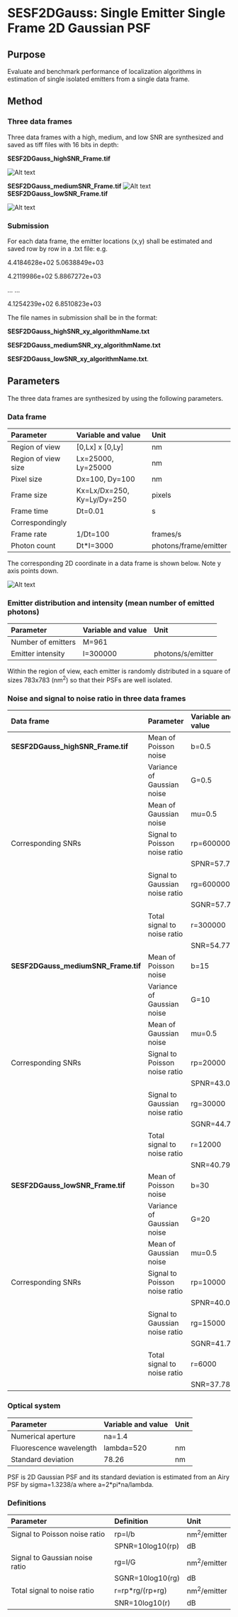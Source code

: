 # SESF2DGauss: Single Emitter Single Frame 2D Gaussian PSF

## Purpose
Evaluate and benchmark performance of localization algorithms in estimation of single isolated emitters from a single data frame. 

## Method
### Three data frames 

Three data frames with a high, medium, and low SNR are synthesized and saved as tiff files with 16 bits in depth:

**SESF2DGauss_highSNR_Frame.tif**

![Alt text](SESF2DGauss_highSNR_Frame.png)

**SESF2DGauss_mediumSNR_Frame.tif**
![Alt text](SESF2DGauss_mediumSNR_Frame.png)
**SESF2DGauss_lowSNR_Frame.tif**

![Alt text](SESF2DGauss_lowSNR_Frame.png)

### Submission 

For each data frame, the emitter locations (x,y) shall be estimated and saved  row by row in a .txt file: e.g.

4.4184628e+02   5.0638849e+03

4.2119986e+02   5.8867272e+03

... ...

4.1254239e+02   6.8510823e+03

The file names in submission shall be in the format: 

**SESF2DGauss_highSNR_xy_algorithmName.txt** 

**SESF2DGauss_mediumSNR_xy_algorithmName.txt**

**SESF2DGauss_lowSNR_xy_algorithmName.txt**.

## Parameters
The three data frames are synthesized by using the following parameters. 

### Data frame 
|Parameter |Variable and value| Unit|
|:-----|:-----|:-----|
|Region of view|[0,Lx] x [0,Ly] |nm| 
|Region of view size |Lx=25000, Ly=25000| nm|
|Pixel size |Dx=100, Dy=100|nm|
|Frame size |Kx=Lx/Dx=250, Ky=Ly/Dy=250|pixels|
|Frame time |Dt=0.01|s|
|Correspondingly | |
|Frame rate|1/Dt=100|frames/s|
|Photon count |Dt\*I=3000|photons/frame/emitter|

The corresponding 2D coordinate in a data frame is shown below. Note y axis points down. 

![Alt text](FrameCoordinates.png)

### Emitter distribution and intensity (mean number of emitted photons)
|Parameter |Variable and value| Unit|
|:-----|:-----|:-----|
|Number of emitters |M=961| |
|Emitter intensity |I=300000|photons/s/emitter|

Within the region of view, each emitter is randomly distributed in a square of sizes 783x783 (nm<sup>2</sup>) so that their PSFs are well isolated. 

### Noise and signal to noise ratio in three data frames  
|Data frame |Parameter |Variable and value| Unit|
|:-----|:-----|:-----|:-----|
|**SESF2DGauss_highSNR_Frame.tif**|Mean of Poisson noise |b=0.5|photons/s/nm<sup>2</sup>|
| |Variance of Gaussian noise |G=0.5|photons/s/nm<sup>2</sup>| 
| |Mean of Gaussian noise |mu=0.5|photons/s/nm<sup>2</sup>|
|Corresponding SNRs |Signal to Poisson noise ratio |rp=600000|nm<sup>2</sup>/emitter|
| |                             |SPNR=57.78|dB|
| |Signal to Gaussian noise ratio |rg=600000|nm<sup>2</sup>/emitter|
| |                             |SGNR=57.78|dB|
| |Total signal to noise ratio |r=300000|nm<sup>2</sup>/emitter|
| |                           |SNR=54.77|dB|
|**SESF2DGauss_mediumSNR_Frame.tif**|Mean of Poisson noise |b=15|photons/s/nm<sup>2</sup>|
| |Variance of Gaussian noise |G=10|photons/s/nm<sup>2</sup>| 
| |Mean of Gaussian noise |mu=0.5|photons/s/nm<sup>2</sup>|
|Corresponding SNRs |Signal to Poisson noise ratio |rp=20000|nm<sup>2</sup>/emitter|
| |                             |SPNR=43.01|dB|
| |Signal to Gaussian noise ratio |rg=30000|nm<sup>2</sup>/emitter|
| |                             |SGNR=44.77|dB|
| |Total signal to noise ratio |r=12000|nm<sup>2</sup>/emitter|
| |                           |SNR=40.79|dB|
|**SESF2DGauss_lowSNR_Frame.tif**|Mean of Poisson noise |b=30|photons/s/nm<sup>2</sup>|
| |Variance of Gaussian noise |G=20|photons/s/nm<sup>2</sup>| 
| |Mean of Gaussian noise |mu=0.5|photons/s/nm<sup>2</sup>|
|Corresponding SNRs |Signal to Poisson noise ratio |rp=10000|nm<sup>2</sup>/emitter|
| |                             |SPNR=40.00|dB|
| |Signal to Gaussian noise ratio |rg=15000|nm<sup>2</sup>/emitter|
| |                             |SGNR=41.76|dB|
| |Total signal to noise ratio |r=6000|nm<sup>2</sup>/emitter|
| |                           |SNR=37.78|dB|

### Optical system
|Parameter |Variable and value| Unit|
|:-----|:-----|:-----|
|Numerical aperture |na=1.4| |
|Fluorescence wavelength |lambda=520|nm|
|Standard deviation|78.26|nm|

PSF is 2D Gaussian PSF and its standard deviation is estimated from an Airy PSF by sigma=1.3238/a where a=2\*pi\*na/lambda. 

### Definitions
|Parameter |Definition| Unit|
|:-----|:-----|:-----|
|Signal to Poisson noise ratio |rp=I/b|nm<sup>2</sup>/emitter|
| |SPNR=10log10(rp)|dB|
|Signal to Gaussian noise ratio |rg=I/G|nm<sup>2</sup>/emitter|
| |SGNR=10log10(rg)|dB|
|Total signal to noise ratio |r=rp\*rg/(rp+rg)|nm<sup>2</sup>/emitter|
| |SNR=10log10(r)|dB|

